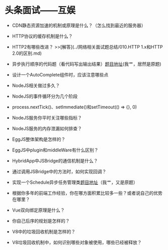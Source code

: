 # 头条面试——互娱

 * CDN静态资源加速的机制或原理是什么？（怎么找到最近的服务器）
 
 * HTTP协议的缓存机制是什么？
 
 * HTTP2有哪些改进？ >>[解答](../网络相关面试题总结/010.HTTP 1.x和HTTP 2.0的区别.md)
 
 * 异步执行顺序的代码题（看代码写出输出结果）[题目地址](https://juejin.im/post/5c394da4518825253661bd4d)(我艹，居然是原题)
 
 * 设计一个AutoComplete组件时，应该注意哪些点
 
 * NodeJS相关做过多久？
 
 * NodeJS的事件循环分为几个阶段
 
 * process.nextTick()、setImmediate()和setTimeout(() => {}, 0)
 
 * NodeJS服务你平时关注哪些指标？
 
 * NodeJS服务的内存泄漏如何排查？
 
 * EggJS整体架构是怎样的？
 
 * EggJS中plugin和middleWare有什么区别？
 
 * HybridApp中JSBridge的通信机制是什么？
 
 * 通过调用JSBridge中的方法时，如何实现回调？
 
 * 实现一个Schedule异步任务管理类[题目地址](https://juejin.im/post/5d37e392f265da1ba252a226)（我艹，又是原题）
 
 * 根据你多年的前端工作经验，你在哪方面积累比较多一些？或者说自己的优势在哪里？
 
 * Vue双向绑定原理是什么？
 
 * 你自己后序的规划是怎样的？
 
 * V8中的垃圾回收机制是怎样的？
 
 * V8垃圾回收机制中，如何识别哪些对象被使用，哪些已经被释放？

